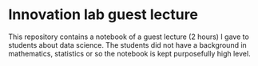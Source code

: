 # Innovation lab guest lecture

This repository contains a notebook of a guest lecture (2 hours) I gave to students about data science. The students did not have a background in mathematics, statistics or so the notebook is kept purposefully high level.
